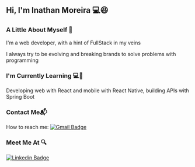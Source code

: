 ## Hi, I'm Inathan Moreira 💻:laughing:

### A Little About Myself :eyes:
I'm a web developer, with a hint of FullStack in my veins

I always try to be evolving and breaking brands to solve problems with programming

### I'm Currently Learning 💻:muscle:
Developing web with React and mobile with React Native, building APIs with Spring Boot

### Contact Me📬
How to reach me: [![Gmail Badge](https://img.shields.io/badge/-inathan.moreira.10@gmail.com-c14438?style=flat-square&logo=Gmail&logoColor=white&link=mailto:inathan.moreira.10@gmail.com)](mailto:inathan.moreira.10@gmail.com)

###  Meet Me At :mag:
[![Linkedin Badge](https://img.shields.io/badge/-InathanMoreira-blue?style=flat-square&logo=Linkedin&logoColor=white&link=https://www.linkedin.com/in/inathan-moreira-21901a1ab/)](https://www.linkedin.com/in/inathan-moreira-21901a1ab/)

<!--
**Inathan7/Inathan7** is a ✨ _special_ ✨ repository because its `README.md` (this file) appears on your GitHub profile.

Here are some ideas to get you started:

- 🔭 I’m currently working on ...
- 🌱 I’m currently learning ...
- 👯 I’m looking to collaborate on ...
- 🤔 I’m looking for help with ...
- 💬 Ask me about ...
- 📫 How to reach me: ...
- 😄 Pronouns: ...
- ⚡ Fun fact: ...
-->
